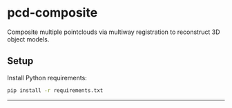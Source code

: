 # pcd-composite
Composite multiple pointclouds via multiway registration to reconstruct 3D object models.

## Setup
Install Python requirements:
```bash
pip install -r requirements.txt
```

---

